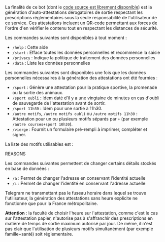 La finalité de ce bot (dont le [code source est librement disponible](https://github.com/samueltardieu/AusweisBot)) est la génération d'auto-attestations dérogatoires de sortie respectant les prescriptions réglementaires sous la seule responsabilité de l'utilisateur de ce service. Ces attestations incluent un QR-code permettant aux forces de l'ordre d'en vérifier le contenu tout en respectant les distances de sécurité.

Les commandes suivantes sont disponibles à tout moment :

- `/help` : Cette aide
- `/start` : Efface toutes les données personnelles et recommence la saisie
- `/privacy` : Indique la politique de traitement des données personnelles
- `/data` : Liste les données personnelles

Les commandes suivantes sont disponibles une fois que les données personnelles nécessaires à la génération des attestations ont été fournies :

- `/sport` : Génère une attestation pour la pratique sportive, la promenade ou la sortie des animaux.
- `/sport oubli` : Idem daté d'il y a une vingtaine de minutes en cas d'oubli de sauvegarde de l'attestation avant de sortir.
- `/sport 11h30` : Idem pour une sortie à 11h30.
- `/autre motifs`, `/autre motifs oubli` ou `/autre motifs 11h30` : Attestation pour un ou plusieurs motifs séparés par `+` (par exemple `/autre courses+sport 10h30`).
- `/vierge` : Fournit un formulaire pré-rempli à imprimer, compléter et signer.

La liste des motifs utilisables est :

REASONS

Les commandes suivantes permettent de changer certains détails stockés en base de données :

- `/a` : Permet de changer l'adresse en conservant l'identité actuelle
- `/i` : Permet de changer l'identité en conservant l'adresse actuelle

Telegram ne transmettant pas le fuseau horaire dans lequel se trouve l'utilisateur, la génération des attestations sans heure explicite ne fonctionne que pour la France métropolitaine.

__Attention__ : la faculté de choisir l'heure sur l'attestation, comme c'est le cas sur l'attestation papier, n'autorise pas à s'affranchir des prescriptions en matière de temps de sortie maximum autorisé par jour. De même, il n'est pas clair que l'utilisation de plusieurs motifs simultanément (par exemple famille+santé) soit réglementaire.
